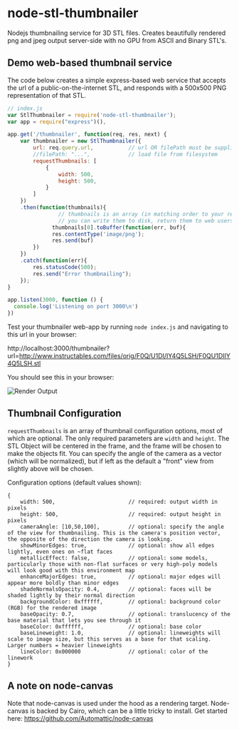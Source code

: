 # node-stl-thumbnailer
Nodejs thumbnailing service for 3D STL files. Creates beautifully rendered png and jpeg output server-side with no GPU from ASCII and Binary STL's.

## Demo web-based thumbnail service
The code below creates a simple express-based web service that accepts the url of a public-on-the-internet STL, and responds with a 500x500 PNG representation of that STL. 

```javascript
// index.js
var StlThumbnailer = require('node-stl-thumbnailer');
var app = require("express")(),

app.get('/thumbnailer', function(req, res, next) {
	var thumbnailer = new StlThumbnailer({
		url: req.query.url,           // url OR filePath must be supplied, but not both
		//filePath: "...",            // load file from filesystem
		requestThumbnails: [
			{
				width: 500,
				height: 500,
			}
		] 	
	})
	.then(function(thumbnails){
                // thumbnails is an array (in matching order to your requests) of Canvas objects
                // you can write them to disk, return them to web users, etc
              thumbnails[0].toBuffer(function(err, buf){      
              res.contentType('image/png');
              res.send(buf)
	    })
	})
	.catch(function(err){
		res.statusCode(500);
		res.send("Error thumbnailing");
	});
}	

app.listen(3000, function () {
  console.log('Listening on port 3000\n')
})
```

Test your thumbnailer web-app by running ```node index.js``` and navigating to this url in your browser:

http://localhost:3000/thumbnailer?url=http://www.instructables.com/files/orig/F0Q/U1DI/IY4Q5LSH/F0QU1DIIY4Q5LSH.stl

You should see this in your browser:

![Render Output](http://www.instructables.com/files/orig/FK0/HZ6E/IY4Q8PHB/FK0HZ6EIY4Q8PHB.png "Render Output")

## Thumbnail Configuration
```requestThumbnails``` is an array of thumbnail configuration options, most of which are optional. The only required parameters are ```width``` and ```height```. The STL Object will be centered in the frame, and the frame will be chosen to make the objects fit. You can specify the angle of the camera as a vector (which will be normalized), but if left as the default a "front" view from slightly above will be chosen.

Configuration options (default values shown):
```
{
	width: 500,                       // required: output width in pixels
	height: 500,                      // required: output height in pixels
	cameraAngle: [10,50,100],         // optional: specify the angle of the view for thumbnailing. This is the camera's position vector, the opposite of the direction the camera is looking.
	showMinorEdges: true,             // optional: show all edges lightly, even ones on ~flat faces
	metallicEffect: false,            // optional: some models, particularly those with non-flat surfaces or very high-poly models will look good with this environment map
	enhanceMajorEdges: true,          // optional: major edges will appear more boldly than minor edges
	shadeNormalsOpacity: 0.4,         // optional: faces will be shaded lightly by their normal direction
	backgroundColor: 0xffffff,        // optional: background color (RGB) for the rendered image
	baseOpacity: 0.7,                 // optional: translucency of the base material that lets you see through it
	baseColor: 0xffffff,              // optional: base color
	baseLineweight: 1.0,              // optional: lineweights will scale to image size, but this serves as a base for that scaling. Larger numbers = heavier lineweights
	lineColor: 0x000000               // optional: color of the linework
}
```

## A note on node-canvas

Note that node-canvas is used under the hood as a rendering target. Node-canvas is backed by Cairo, which can be a little tricky to install. Get started here:
https://github.com/Automattic/node-canvas

